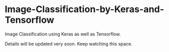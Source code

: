 # Image-Classification-by-Keras-and-Tensorflow
Image Classification using Keras as well as Tensorflow.

Details will be updated very soon. Keep watching this space.
